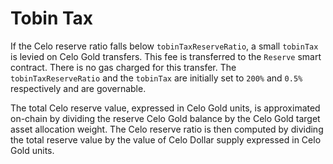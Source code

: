 # Tobin Tax

If the Celo reserve ratio falls below `tobinTaxReserveRatio`, a small `tobinTax` is levied on Celo Gold transfers. This fee is transferred to the `Reserve` smart contract. There is no gas charged for this transfer. The `tobinTaxReserveRatio` and the `tobinTax` are initially set to `200%` and `0.5%` respectively and are governable.

The total Celo reserve value, expressed in Celo Gold units, is approximated on-chain by dividing the reserve Celo Gold balance by the Celo Gold target asset allocation weight. The Celo reserve ratio is then computed by dividing the total reserve value by the value of Celo Dollar supply expressed in Celo Gold units.
